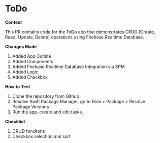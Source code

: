 # ToDo

**Context**

This PR contains code for the ToDo app that demonstrates CRUD (Create, Read,
Update, Delete) operations using Firebase Realtime Database.

**Changes Made**

 1. Added App Outline
 2. Added Components
 3. Added Firebase Realtime Database Integration via SPM
 4. Added Logic
 5. Added Checkbox
 
**How to Test**

1. Clone the repository from Github
2. Resolve Swift Package Manager, go to Files > Package > Resolve Package Versions
3. Run the app, create and edit tasks.

**Checklist**

1. CRUD funcitons
2. Checkbox selection and sort
